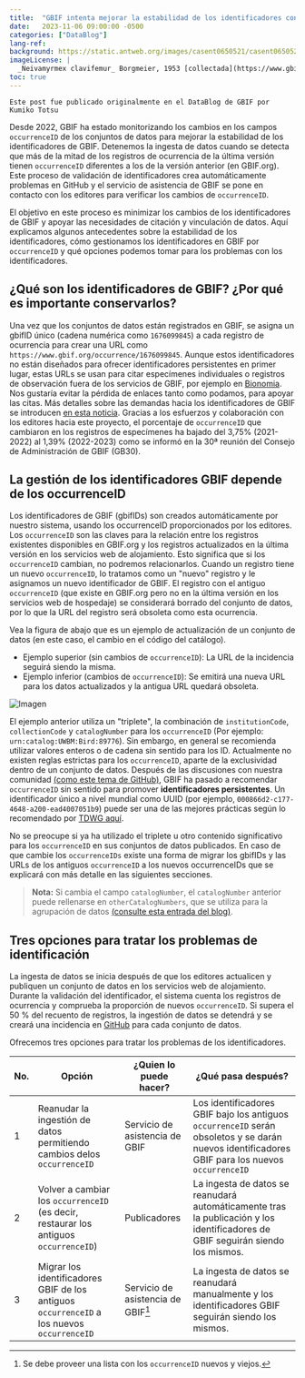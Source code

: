 ```yaml
---
title:  "GBIF intenta mejorar la estabilidad de los identificadores controlando los cambios de los occurrenceID"
date:   2023-11-06 09:00:00 -0500
categories: ["DataBlog"]
lang-ref:
background: https://static.antweb.org/images/casent0650521/casent0650521_p_1_high.jpg
imageLicense: |
  _Neivamyrmex clavifemur_ Borgmeier, 1953 [collectada](https://www.gbif.org/occurrence/3406930306){:target="_blank"} en Sucumbíos, Ecuador por D. Forrister. Fotografía por la [Academia de Ciencias de California](https://www.gbif.org/dataset/13b70480-bd69-11dd-b15f-b8a03c50a862){:target="_blank"}. [(CC BY-SA)](https://creativecommons.org/licenses/by-sa/4.0/)
toc: true
---
```


`Este post fue publicado originalmente en el DataBlog de GBIF por Kumiko Totsu`

Desde 2022, GBIF ha estado monitorizando los cambios en los campos `occurrenceID` de los conjuntos de datos para mejorar la estabilidad de los identificadores de GBIF. Detenemos la ingesta de datos cuando se detecta que más de la mitad de los registros de ocurrencia de la última versión tienen `occurrenceID` diferentes a los de la versión anterior (en GBIF.org). Este proceso de validación de identificadores crea automáticamente problemas en GitHub y el servicio de asistencia de GBIF se pone en contacto con los editores para verificar los cambios de `occurrenceID`.

El objetivo en este proceso es minimizar los cambios de los identificadores de GBIF y apoyar las necesidades de citación y vinculación de datos. Aquí explicamos algunos antecedentes sobre la estabilidad de los identificadores, cómo gestionamos los identificadores en GBIF por `occurrenceID` y qué opciones podemos tomar para los problemas con los identificadores.

## ¿Qué son los identificadores de GBIF? ¿Por qué es importante conservarlos?

Una vez que los conjuntos de datos están registrados en GBIF, se asigna un gbifID único (cadena numérica como `1676099845`) a cada registro de ocurrencia para crear una URL como `https://www.gbif.org/occurrence/1676099845`. Aunque estos identificadores no están diseñados para ofrecer identificadores persistentes en primer lugar, estas URLs se usan para citar especímenes individuales o registros de observación fuera de los servicios de GBIF, por ejemplo en [Bionomia](https://bionomia.net/). Nos gustaría evitar la pérdida de enlaces tanto como podamos, para apoyar las citas. Más detalles sobre las demandas hacia los identificadores de GBIF se introducen [en esta noticia](https://www.gbif.org/news/2M3n65fHOhvq4ek5oVOskc/new-processing-routine-improves-stability-of-gbif-occurrence-ids). Gracias a los esfuerzos y colaboración con los editores hacia este proyecto, el porcentaje de `occurrenceID` que cambiaron en los registros de especímenes ha bajado del 3,75% (2021-2022) al 1,39% (2022-2023) como se informó en la 30ª reunión del Consejo de Administración de GBIF (GB30).

## La gestión de los identificadores GBIF depende de los occurrenceID

Los identificadores de GBIF (gbifIDs) son creados automáticamente por nuestro sistema, usando los occurrenceID proporcionados por los editores. Los `occurrenceID` son las claves para la relación entre los registros existentes disponibles en GBIF.org y los registros actualizados en la última versión en los servicios web de alojamiento. Esto significa que si los `occurrenceID` cambian, no podremos relacionarlos. Cuando un registro tiene un nuevo `occurrenceID`, lo tratamos como un "nuevo" registro y le asignamos un nuevo identificador de GBIF. El registro con el antiguo `occurrenceID` (que existe en GBIF.org pero no en la última versión en los servicios web de hospedaje) se considerará borrado del conjunto de datos, por lo que la URL del registro será obsoleta como esta ocurrencia.

Vea la figura de abajo que es un ejemplo de actualización de un conjunto de datos (en este caso, el cambio en el código del catálogo).

- Ejemplo superior (sin cambios de `occurrenceID`): La URL de la incidencia seguirá siendo la misma.
- Ejemplo inferior (cambios de `occurrenceID`): Se emitirá una nueva URL para los datos actualizados y la antigua URL quedará obsoleta.

![Imagen](https://data-blog.gbif.org/post/2023-11-01-improve-identifier-stability/change_of_occurrenceIDs.png "Imagen")

El ejemplo anterior utiliza un "triplete", la combinación de `institutionCode`, `collectionCode` y `catalogNumber` para los `occurrenceID` (Por ejemplo: `urn:catalog:UWBM:Bird:89776`). Sin embargo, en general se recomienda utilizar valores enteros o de cadena sin sentido para los ID. Actualmente no existen reglas estrictas para los `occurrenceID`, aparte de la exclusividad dentro de un conjunto de datos. Después de las discusiones con nuestra comunidad [(como este tema de GitHub)](https://github.com/tdwg/dwc/issues/491), GBIF ha pasado a recomendar `occurrenceID` sin sentido para promover **identificadores persistentes**. Un identificador único a nivel mundial como UUID (por ejemplo, `000866d2-c177-4648-a200-ead4007051b9`) puede ser una de las mejores prácticas según lo recomendado por [TDWG aquí](http://rs.tdwg.org/dwc/terms/occurrenceID).

No se preocupe si ya ha utilizado el triplete u otro contenido significativo para los `occurrenceID` en sus conjuntos de datos publicados. En caso de que cambie los `occurrenceIDs` existe una forma de migrar los gbifIDs y las URLs de los antiguos `occurrenceID` a los nuevos occurrenceIDs que se explicará con más detalle en las siguientes secciones.

> **Nota:** Si cambia el campo `catalogNumber`, el `catalogNumber` anterior puede rellenarse en `otherCatalogNumbers`, que se utiliza para la agrupación de datos [(consulte esta entrada del blog)](https://data-blog.gbif.org/post/clustering-occurrences/).

## Tres opciones para tratar los problemas de identificación

La ingesta de datos se inicia después de que los editores actualicen y publiquen un conjunto de datos en los servicios web de alojamiento. Durante la validación del identificador, el sistema cuenta los registros de ocurrencia y comprueba la proporción de nuevos `occurrenceID`. Si supera el 50 % del recuento de registros, la ingestión de datos se detendrá y se creará una incidencia en [GitHub](https://github.com/gbif/ingestion-management/issues) para cada conjunto de datos.

Ofrecemos tres opciones para tratar los problemas de los identificadores.

|No.|Opción|¿Quien lo puede hacer?|¿Qué pasa después?|
|---|------|----------------------|------------------|
|1 |Reanudar la ingestión de datos permitiendo cambios delos `occurrenceID`|Servicio de asistencia de GBIF|Los identificadores GBIF bajo los antiguos `occurrenceID` serán obsoletos y se darán nuevos identificadores GBIF para los nuevos `occurrenceID`|
|2|Volver a cambiar los `occurrenceID` (es decir, restaurar los antiguos `occurrenceID`)|Publicadores|La ingesta de datos se reanudará automáticamente tras la publicación y los identificadores de GBIF seguirán siendo los mismos.|
|3|Migrar los identificadores GBIF de los antiguos `occurrenceID` a los nuevos `occurrenceID`|Servicio de asistencia de GBIF[^1]|La ingesta de datos se reanudará manualmente y los identificadores GBIF seguirán siendo los mismos.|


[^1]: Se debe proveer una lista con los `occurrenceID` nuevos y viejos.